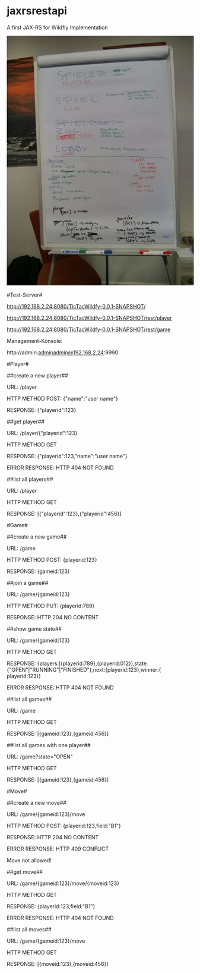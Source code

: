 jaxrsrestapi
============

A first JAX-RS for Wildfly Implementation

![Brainstorming](brainstorming.jpg)

#Test-Server#

http://192.168.2.24:8080/TicTacWildfy-0.0.1-SNAPSHOT/

http://192.168.2.24:8080/TicTacWildfy-0.0.1-SNAPSHOT/rest/player

http://192.168.2.24:8080/TicTacWildfy-0.0.1-SNAPSHOT/rest/game

Management-Konsole:

http://admin:adminadmin@192.168.2.24:9990

#Player#

##create a new player##

URL: /player

HTTP METHOD POST: {"name":"user name"}

RESPONSE: {"playerid":123}

##get player##

URL: /player/{"playerid":123}

HTTP METHOD GET

RESPONSE: {"playerid":123,"name":"user name"}

ERROR RESPONSE: HTTP 404 NOT FOUND

##list all players##

URL: /player

HTTP METHOD GET

RESPONSE: [{"playerid":123},{"playerid":456}]

#Game#

##create a new game##

URL: /game

HTTP METHOD POST: {playerid:123}

RESPONSE: {gameid:123}

##join a game##

URL: /game/{gameid:123}

HTTP METHOD PUT: {playerid:789}

RESPONSE: HTTP 204 NO CONTENT

##show game state##

URL: /game/{gameid:123}

HTTP METHOD GET

RESPONSE: {players:[{playerid:789},{playerid:012}],state:{"OPEN"|"RUNNING"|"FINISHED"},next:{playerid:123},winner:{ playerid:123}}

ERROR RESPONSE: HTTP 404 NOT FOUND

##list all games##

URL: /game

HTTP METHOD GET

RESPONSE: [{gameid:123},{gameid:456}]

##list all games with one player##

URL: /game?state="OPEN"

HTTP METHOD GET

RESPONSE: [{gameid:123},{gameid:456}]

#Move#

##create a new move##

URL: /game/{gameid:123}/move

HTTP METHOD POST: {playerid:123,field:"B1"}

RESPONSE: HTTP 204 NO CONTENT

ERROR RESPONSE: HTTP 409 CONFLICT

Move not allowed!

##get move##

URL: /game/{gameid:123}/move/{moveid:123}

HTTP METHOD GET

RESPONSE: {playerid:123,field:"B1"}

ERROR RESPONSE: HTTP 404 NOT FOUND

##list all moves##

URL: /game/{gameid:123}/move

HTTP METHOD GET

RESPONSE: [{moveid:123},{moveid:456}]
